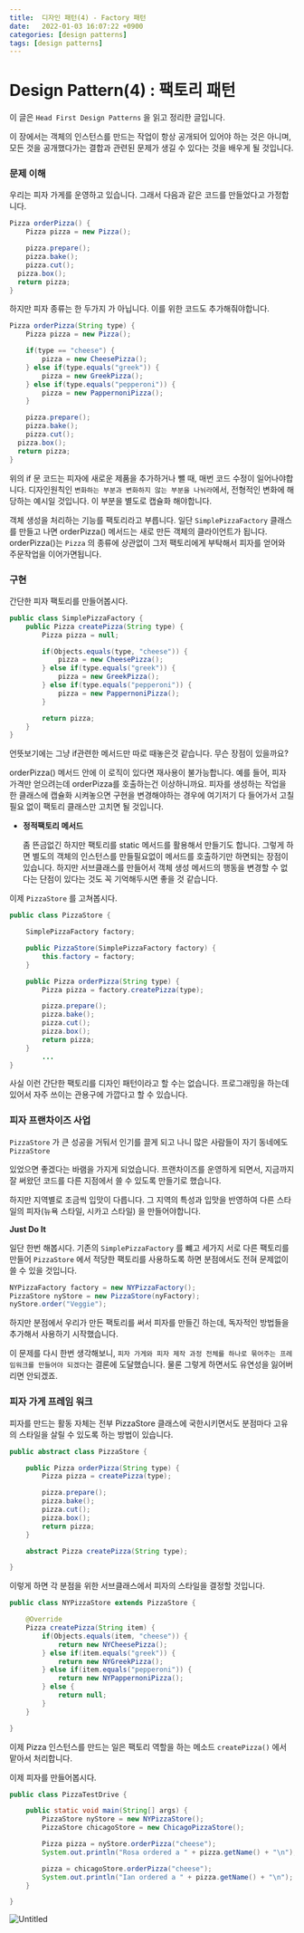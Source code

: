 ```yaml
---
title:  디자인 패턴(4) - Factory 패턴
date:   2022-01-03 16:07:22 +0900
categories: [design patterns]
tags: [design patterns]
---
```


# Design Pattern(4) : 팩토리 패턴

이 글은 `Head First Design Patterns` 을 읽고 정리한 글입니다.

이 장에서는 객체의 인스턴스를 만드는 작업이 항상 공개되어 있어야 하는 것은 아니며, 모든 것을 공개했다가는 결합과 관련된 문제가 생길 수 있다는 것을 배우게 될 것입니다.

### 문제 이해

우리는 피자 가게를 운영하고 있습니다.  그래서 다음과 같은 코드를 만들었다고 가정합니다.

```java
Pizza orderPizza() {
	Pizza pizza = new Pizza();

	pizza.prepare();
	pizza.bake();
	pizza.cut();
  pizza.box();
  return pizza;
}
```

하지만 피자 종류는 한 두가지 가 아닙니다. 이를 위한 코드도 추가해줘야합니다.

```java
Pizza orderPizza(String type) {
	Pizza pizza = new Pizza();

	if(type == "cheese") {
		pizza = new CheesePizza();
	} else if(type.equals("greek")) {
		pizza = new GreekPizza();
	} else if(type.equals("pepperoni")) {
		pizza = new PappernoniPizza();
	}

	pizza.prepare();
	pizza.bake();
	pizza.cut();
  pizza.box();
  return pizza;
}
```

위의 if 문 코드는 피자에 새로운 제품을 추가하거나 뺄 때, 매번 코드 수정이 일어나야합니다. 디자인원칙인 `변화하는 부분과 변화하지 않는 부분을 나눠라`에서, 전형적인 변화에 해당하는 예시일 것입니다. 이 부분을 별도로 캡슐화 해야합니다.

객체 생성을 처리하는 기능를 팩토리라고 부릅니다. 일단 `SimplePizzaFactory` 클래스를 만들고 나면 orderPizza() 메서드는 새로 만든 객체의 클라이언트가 됩니다. orderPizza()는 `Pizza` 의 종류에 상관없이 그저 팩토리에게 부탁해서 피자를 얻어와 주문작업을 이어가면됩니다.

### 구현

간단한 피자 팩토리를 만들어봅시다.

```java
public class SimplePizzaFactory {
    public Pizza createPizza(String type) {
        Pizza pizza = null;

        if(Objects.equals(type, "cheese")) {
            pizza = new CheesePizza();
        } else if(type.equals("greek")) {
            pizza = new GreekPizza();
        } else if(type.equals("pepperoni")) {
            pizza = new PappernoniPizza();
        }

        return pizza;
    }
}
```

언뜻보기에는 그냥 if관련한 메서드만 따로 때놓은것 같습니다. 무슨 장점이 있을까요?

orderPizza() 메서드 안에 이 로직이 있다면 재사용이 불가능합니다. 예를 들어, 피자 가격만 얻으려는데 orderPizza를 호출하는건 이상하니까요. 피자를 생성하는 작업을 한 클래스에 캡슐화 시켜놓으면 구현을 변경해야하는 경우에 여기저기 다 들어가서 고칠 필요 없이 팩토리 클래스만 고치면 될 것입니다.

- **정적팩토리 메서드**

    좀 뜬금없긴 하지만 팩토리를 static 메서드를 활용해서 만들기도 합니다. 그렇게 하면 별도의 객체의 인스턴스를 만들필요없이 메서드를 호출하기만 하면되는 장점이있습니다. 하지만 서브클래스를 만들어서 객체 생성 메서드의 행동을 변경할 수 없다는 단점이 있다는 것도 꼭 기억해두시면 좋을 것 같습니다.


이제 `PizzaStore` 를 고쳐봅시다.

```java
public class PizzaStore {

    SimplePizzaFactory factory;

    public PizzaStore(SimplePizzaFactory factory) {
        this.factory = factory;
    }

    public Pizza orderPizza(String type) {
        Pizza pizza = factory.createPizza(type);

        pizza.prepare();
        pizza.bake();
        pizza.cut();
        pizza.box();
        return pizza;
    }
		...
}
```

사실 이런 간단한 팩토리를 디자인 패턴이라고 할 수는 없습니다. 프로그래밍을 하는데 있어서 자주 쓰이는 관용구에 가깝다고 할 수 있습니다.

### 피자 프랜차이즈 사업

`PizzaStore` 가 큰 성공을 거둬서 인기를 끌게 되고 나니 많은 사람들이 자기 동네에도 `PizzaStore`

있었으면 좋겠다는 바램을 가지게 되었습니다. 프랜차이즈를 운영하게 되면서, 지금까지 잘 써왔던 코드를 다른 지점에서 쓸 수 있도록 만들기로 했습니다.

하지만 지역별로 조금씩 입맛이 다릅니다. 그 지역의 특성과 입맛을 반영하여 다른 스타일의 피자(뉴욕 스타일, 시카고 스타일) 을 만들어야합니다.

**Just Do It**

일단 한번 해봅시다. 기존의 `SimplePizzaFactory` 를 뺴고 세가지 서로 다른 팩토리를 만들어 `PizzaStore` 에서 적당한 팩토리를 사용하도록 하면 분점에서도 전혀 문제없이 쓸 수 있을 것입니다.

```java
NYPizzaFactory factory = new NYPizzaFactory();
PizzaStore nyStore = new PizzaStore(nyFactory);
nyStore.order("Veggie");
```

하지만 분점에서 우리가 만든 팩토리를 써서 피자를 만들긴 하는데, 독자적인 방법들을 추가해서 사용하기 시작했습니다.

이 문제를 다시 한번 생각해보니, `피자 가게와 피자 제작 과정 전체를 하나로 묶어주는 프레임워크를 만들어야 되겠다`는 결론에 도달했습니다. 물론 그렇게 하면서도 유연성을 잃어버리면 안되겠죠.

### 피자 가게 프레임 워크

피자를 만드는 활동 자체는  전부 PizzaStore 클래스에 국한시키면서도 분점마다 고유의 스타일을 살릴 수 있도록 하는 방법이 있습니다.

```java
public abstract class PizzaStore {

    public Pizza orderPizza(String type) {
        Pizza pizza = createPizza(type);

        pizza.prepare();
        pizza.bake();
        pizza.cut();
        pizza.box();
        return pizza;
    }

    abstract Pizza createPizza(String type);

}
```

이렇게 하면 각 분점을 위한 서브클래스에서 피자의 스타일을 결정할 것입니다.

```java
public class NYPizzaStore extends PizzaStore {

    @Override
    Pizza createPizza(String item) {
        if(Objects.equals(item, "cheese")) {
            return new NYCheesePizza();
        } else if(item.equals("greek")) {
            return new NYGreekPizza();
        } else if(item.equals("pepperoni")) {
            return new NYPappernoniPizza();
        } else {
            return null;
        }
    }

}
```

이제 Pizza 인스턴스를 만드는 일은 팩토리 역할을 하는 메소드 `createPizza()` 에서 맡아서 처리합니다.

이제 피자를 만들어봅시다.

```java
public class PizzaTestDrive {

    public static void main(String[] args) {
        PizzaStore nyStore = new NYPizzaStore();
        PizzaStore chicagoStore = new ChicagoPizzaStore();

        Pizza pizza = nyStore.orderPizza("cheese");
        System.out.println("Rosa ordered a " + pizza.getName() + "\n");

        pizza = chicagoStore.orderPizza("cheese");
        System.out.println("Ian ordered a " + pizza.getName() + "\n");
    }

}
```

![Untitled](../../assets/img/posts/2021-01-03-design(4)/Untitled.png)

